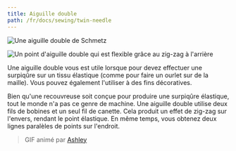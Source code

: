 ```yaml
---
title: Aiguille double
path: /fr/docs/sewing/twin-needle
---
```

![Une aiguille double de Schmetz](twin-needle.jpg)

![Un point d'aiguille double qui est flexible grâce au zig-zag à l'arrière](twin-needle.gif)

Une aiguille double vous est utile lorsque pour devez effectuer une surpiqûre sur un tissu élastique (comme pour faire un ourlet sur de la maille). Vous pouvez également l'utiliser à des fins décoratives.

Bien qu'une recouvreuse soit conçue pour produire une surpiqûre élastique, tout le monde n'a pas ce genre de machine. Une aiguille double utilise deux fils de bobines et un seul fil de canette. Cela produit un effet de zig-zag sur l'envers, rendant le point élastique. En même temps, vous obtenez deux lignes paralèles de points sur l'endroit.

> GIF animé par [Ashley](http://www.makeit-loveit.com/2011/05/sewing-tips-basic-stitches-plus-double.html)
